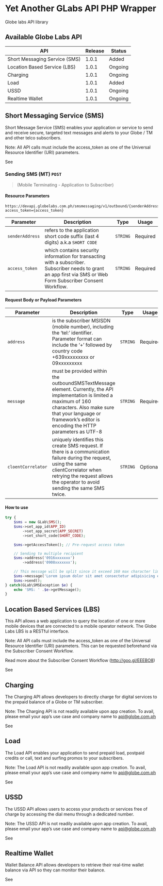# Yet Another GLabs API PHP Wrapper

Globe labs API library

## Available Globe Labs API 
| API                           | Release | Status  |
|-------------------------------|---------|---------|
| Short Messaging Service (SMS) | 1.0.1   | Added   |
| Location Based Service (LBS)  | 1.0.1   | Ongoing |
| Charging                      | 1.0.1   | Ongoing |
| Load                          | 1.0.1   | Added   |
| USSD                          | 1.0.1   | Ongoing |
| Realtime Wallet               | 1.0.1   | Ongoing |

## Short Messaging Service (SMS)

Short Message Service (SMS) enables your application or service to send and receive secure, targeted text messages and alerts to your Globe / TM and other telco subscribers.

Note: All API calls must include the access_token as one of the Universal Resource Identifier (URI) parameters.

See [](https://www.globelabs.com.ph/docs/#sms)

### Sending SMS (MT) `POST`

> (Mobile Terminating - Application to Subscriber)

#### Resource Parameters 

    https://devapi.globelabs.com.ph/smsmessaging/v1/outbound/{senderAddress}/requests?access_token={access_token}


| Parameter     | Description                                                                                                                                                        | Type   | Usage    |
|---------------|--------------------------------------------------------------------------------------------------------------------------------------------------------------------|--------|----------|
| `senderAddress` | refers to the application short code suffix (last 4 digits) a.k.a `SHORT CODE`	                                                                                                        | `STRING` | Required |
| `access_token`  | which contains security information for transacting with a subscriber.   Subscriber needs to grant an app first via SMS or Web Form Subscriber Consent   Workflow.	 | `STRING` | Required |


#### Request Body or Payload Parameters
| Parameter          | Description                                                                                                                                                                                                                                  | Type     | Usage    |
|--------------------|----------------------------------------------------------------------------------------------------------------------------------------------------------------------------------------------------------------------------------------------|----------|----------|
|        `address`   |        is the subscriber MSISDN (mobile number), including the ‘tel:’ identifier.   Parameter format can include the ‘+’ followed by country code +639xxxxxxxxx   or 09xxxxxxxxx	                                                             | `STRING` | Required |
| `message`          | must be provided within the outboundSMSTextMessage element. Currently,   the API implementation is limited a maximum of 160 characters. Also make sure   that your language or framework’s editor is encoding the HTTP parameters as   UTF-8	 | `STRING` | Required |
| `cloentCorrelator` | uniquely identifies this create SMS request. If there is a communication   failure during the request, using the same clientCorrelator when retrying the   request allows the operator to avoid sending the same SMS twice.	                  | `STRING` | Optional |


#### How to use
```php
try {
    $sms = new GLab\SMS();
    $sms->set_app_id(APP_ID)
        ->set_app_secret(APP_SECRET)    
        ->set_short_code(SHORT_CODE);
    
    $sms->getAccessToken(); // Pre-request access token

    // Sending to multiple recipient
    $sms->address('0916xxxxxxx')
        ->address('0908xxxxxxx');
    
    // This message will be split since it exceed 160 max character limit
    $sms->message('Lorem ipsum dolor sit amet consectetur adipisicing elit. Ex tempora inventore illo cum eaque atque eos, earum eum iste autem rerum excepturi ducimus, veniam dolorum, voluptates nesciunt aperiam harum nam?') 
    $sms->send();
} catch(GLab\SMSException $e) {
    echo 'SMS: ' .$e->getMessage();
}
```

## Location Based Services (LBS)

This API allows a web application to query the location of one or more mobile devices that are connected to a mobile operator network. The Globe Labs LBS is a RESTful interface.

Note: All API calls must include the access_token as one of the Universal Resource Identifier (URI) parameters. This can be requested beforehand via the Subscriber Consent Workflow.

Read more about the Subscriber Consent Workflow (http://goo.gl/EEEBO8)

See [](https://www.globelabs.com.ph/docs/#location-based-services)

## Charging
The Charging API allows developers to directly charge for digital services to the prepaid balance of a Globe or TM subscriber.

Note: The Charging API is not readily available upon app creation. To avail, please email your app’s use case and company name to api@globe.com.ph

See [](https://www.globelabs.com.ph/docs/#charging)

## Load
The Load API enables your application to send prepaid load, postpaid credits or call, text and surfing promos to your subscribers.

Note: The Load API is not readily available upon app creation. To avail, please email your app’s use case and company name to api@globe.com.ph

See [](https://www.globelabs.com.ph/docs/#load)

## USSD

The USSD API allows users to access your products or services free of charge by accessing the dial menu through a dedicated number.

Note: The USSD API is not readily available upon app creation. To avail, please email your app’s use case and company name to api@globe.com.ph

See [](https://www.globelabs.com.ph/docs/#ussd)

## Realtime Wallet
Wallet Balance API allows developers to retrieve their real-time wallet balance via API so they can monitor their balance.

See [](https://www.globelabs.com.ph/docs/#realtime-wallet-api)
